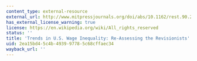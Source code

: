 ```yaml
---
content_type: external-resource
external_url: http://www.mitpressjournals.org/doi/abs/10.1162/rest.90.2.300
has_external_license_warning: true
license: https://en.wikipedia.org/wiki/All_rights_reserved
status: ''
title: 'Trends in U.S. Wage Inequality: Re-Assessing the Revisionists'
uid: 2ea15bd4-5c4b-4939-9778-5c68cffaec34
wayback_url: ''
---
```

